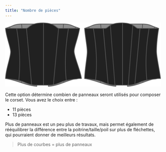 ```yaml
---
title: "Nombre de pièces"
---
```


![L'option des panneaux sur Cathrin](./panels.svg)

Cette option détermine combien de panneaux seront utilisés pour composer le corset. Vous avez le choix entre :

- 11 pièces
- 13 pièces

Plus de panneaux est un peu plus de travaux, mais permet également de rééquilibrer la différence entre la poitrine/taille/poil sur plus de fléchettes, qui pourraient donner de meilleurs résultats.

> Plus de courbes = plus de panneaux




